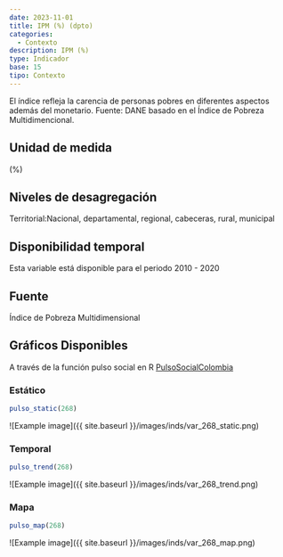 ```yaml
---
date: 2023-11-01
title: IPM (%) (dpto)
categories:
  - Contexto
description: IPM (%)
type: Indicador
base: 15
tipo: Contexto
--- 
```


El índice refleja la carencia de personas pobres en diferentes aspectos además del monetario.
Fuente: DANE basado en el Índice de Pobreza Multidimencional.

## Unidad de medida
(%)

## Niveles de desagregación
Territorial:Nacional, departamental, regional, cabeceras, rural, municipal

## Disponibilidad temporal
Esta variable está disponible para el periodo 2010 - 2020

## Fuente
Índice de Pobreza Multidimensional

## Gráficos Disponibles

A través de la función pulso social en R [PulsoSocialColombia](https://github.com/pulsosocialcolombia/PulsoSocialColombia)

### Estático

``` R
pulso_static(268)
```

![Example image]({{ site.baseurl }}/images/inds/var_268_static.png)

### Temporal

``` R
pulso_trend(268)
```

![Example image]({{ site.baseurl }}/images/inds/var_268_trend.png)

### Mapa

``` R
pulso_map(268)
```

![Example image]({{ site.baseurl }}/images/inds/var_268_map.png)